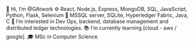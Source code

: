 👋 Hi, I’m @GAtwork
⚙️ React, Node.js, Express, MongoDB, SQL, JavaScript, Python, Flask, Selenium
🔬 MSSQL server, SQLite, Hyperledger Fabric, Java, C
🥼 I’m interested in Dev Ops, backend, database management and distributed ledger technologies.
📚 I’m currently learning [cloud - aws / google].
🎓 MSc in Computer Science. 

<!---
GAtwork/GAtwork is a ✨ special ✨ repository because its `README.md` (this file) appears on your GitHub profile.
You can click the Preview link to take a look at your changes.
--->
